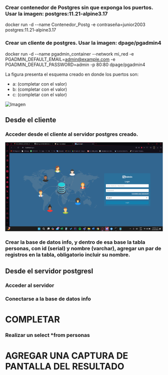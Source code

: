 ### Crear contenedor de Postgres sin que exponga los puertos. Usar la imagen: postgres:11.21-alpine3.17
docker run -d --name Contenedor_Postg -e contraseña=junior2003 postgres:11.21-alpine3.17

### Crear un cliente de postgres. Usar la imagen: dpage/pgadmin4
docker run -d --name pgadmin_container --network mi_red -e PGADMIN_DEFAULT_EMAIL=admin@example.com -e PGADMIN_DEFAULT_PASSWORD=admin -p 80:80 dpage/pgadmin4

La figura presenta el esquema creado en donde los puertos son:
- a: (completar con el valor)
- b: (completar con el valor)
- c: (completar con el valor)

![Imagen](img/esquema-ejercicio3.PNG)

## Desde el cliente
### Acceder desde el cliente al servidor postgres creado.

![Imagen](img/pgadmin_login.png)

### Crear la base de datos info, y dentro de esa base la tabla personas, con id (serial) y nombre (varchar), agregar un par de registros en la tabla, obligatorio incluir su nombre.

## Desde el servidor postgresl
### Acceder al servidor
### Conectarse a la base de datos info
# COMPLETAR
### Realizar un select *from personas
# AGREGAR UNA CAPTURA DE PANTALLA DEL RESULTADO
